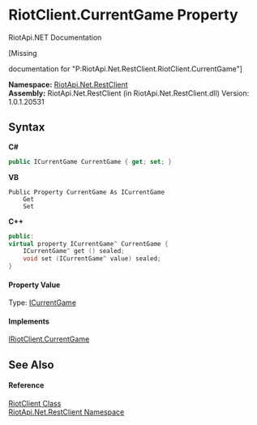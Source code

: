 # RiotClient.CurrentGame Property 
RiotApi.NET Documentation 

\[Missing <summary> documentation for "P:RiotApi.Net.RestClient.RiotClient.CurrentGame"\]

**Namespace:**&nbsp;<a href="380906d8-0718-db74-ba58-94a29fd87baa">RiotApi.Net.RestClient</a><br />**Assembly:**&nbsp;RiotApi.Net.RestClient (in RiotApi.Net.RestClient.dll) Version: 1.0.1.20531

## Syntax

**C#**<br />
``` C#
public ICurrentGame CurrentGame { get; set; }
```

**VB**<br />
``` VB
Public Property CurrentGame As ICurrentGame
	Get
	Set
```

**C++**<br />
``` C++
public:
virtual property ICurrentGame^ CurrentGame {
	ICurrentGame^ get () sealed;
	void set (ICurrentGame^ value) sealed;
}
```


#### Property Value
Type: <a href="e3151200-bf88-bec4-34eb-b72b3943ebb5">ICurrentGame</a>

#### Implements
<a href="879244b8-af28-82c5-9fc0-c47c92ff0bdc">IRiotClient.CurrentGame</a><br />

## See Also


#### Reference
<a href="25a3050d-4f3b-9e0b-4b34-825a8a29c882">RiotClient Class</a><br /><a href="380906d8-0718-db74-ba58-94a29fd87baa">RiotApi.Net.RestClient Namespace</a><br />